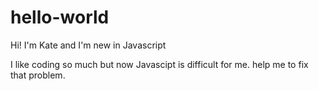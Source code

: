 # hello-world
Hi! I'm Kate and I'm new in Javascript


I like coding so much but now Javascipt is difficult for me.
help me to fix that problem.
